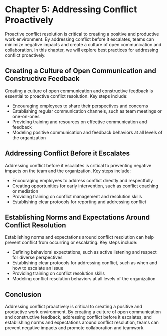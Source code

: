 Chapter 5: Addressing Conflict Proactively
==========================================

Proactive conflict resolution is critical to creating a positive and productive work environment. By addressing conflict before it escalates, teams can minimize negative impacts and create a culture of open communication and collaboration. In this chapter, we will explore best practices for addressing conflict proactively.

Creating a Culture of Open Communication and Constructive Feedback
------------------------------------------------------------------

Creating a culture of open communication and constructive feedback is essential to proactive conflict resolution. Key steps include:

* Encouraging employees to share their perspectives and concerns
* Establishing regular communication channels, such as team meetings or one-on-ones
* Providing training and resources on effective communication and feedback
* Modeling positive communication and feedback behaviors at all levels of the organization

Addressing Conflict Before it Escalates
---------------------------------------

Addressing conflict before it escalates is critical to preventing negative impacts on the team and the organization. Key steps include:

* Encouraging employees to address conflict directly and respectfully
* Creating opportunities for early intervention, such as conflict coaching or mediation
* Providing training on conflict management and resolution skills
* Establishing clear protocols for reporting and addressing conflict

Establishing Norms and Expectations Around Conflict Resolution
--------------------------------------------------------------

Establishing norms and expectations around conflict resolution can help prevent conflict from occurring or escalating. Key steps include:

* Defining behavioral expectations, such as active listening and respect for diverse perspectives
* Establishing clear protocols for addressing conflict, such as when and how to escalate an issue
* Providing training on conflict resolution skills
* Modeling conflict resolution behaviors at all levels of the organization

Conclusion
----------

Addressing conflict proactively is critical to creating a positive and productive work environment. By creating a culture of open communication and constructive feedback, addressing conflict before it escalates, and establishing norms and expectations around conflict resolution, teams can prevent negative impacts and promote collaboration and teamwork.
